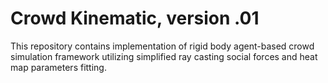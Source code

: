 # Crowd Kinematic, version .01

This repository contains implementation of rigid body agent-based crowd simulation framework utilizing simplified ray casting social forces and heat map parameters fitting.
